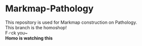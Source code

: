 # Markmap-Pathology

This repository is used for Markmap construction on Pathology.  
This branch is the homoshop!  
F♂ck you~  
**Homo is watching this**
